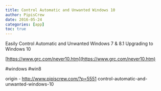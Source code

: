 ```yaml
---
title: Control Automatic and Unwanted Windows 10
author: PipisCrew
date: 2016-05-24
categories: [app]
toc: true
---
```


Easily Control Automatic and Unwanted Windows 7 & 8.1 Upgrading to Windows 10

[https://www.grc.com/never10.htm](https://www.grc.com/never10.htm)

#windows #win8

origin - http://www.pipiscrew.com/?p=5551 control-automatic-and-unwanted-windows-10